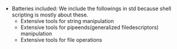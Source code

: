 - Batteries included: We include the followings in std because shell scripting is mostly about these.
  - Extensive tools for string manipulation
  - Extensive tools for pipeends(generalized filedescriptors) manipulation
  - Extensive tools for file operations
